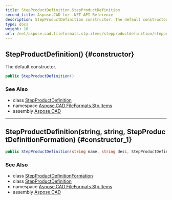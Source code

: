 ```yaml
---
title: StepProductDefinition.StepProductDefinition
second_title: Aspose.CAD for .NET API Reference
description: StepProductDefinition constructor. The default constructor
type: docs
weight: 10
url: /net/aspose.cad.fileformats.stp.items/stepproductdefinition/stepproductdefinition/
---
```

## StepProductDefinition() {#constructor}

The default constructor.

```csharp
public StepProductDefinition()
```

### See Also

* class [StepProductDefinition](../)
* namespace [Aspose.CAD.FileFormats.Stp.Items](../../stepproductdefinition/)
* assembly [Aspose.CAD](../../../)

---

## StepProductDefinition(string, string, StepProductDefinitionFormation) {#constructor_1}

```csharp
public StepProductDefinition(string name, string desc, StepProductDefinitionFormation formation)
```

### See Also

* class [StepProductDefinitionFormation](../../stepproductdefinitionformation/)
* class [StepProductDefinition](../)
* namespace [Aspose.CAD.FileFormats.Stp.Items](../../stepproductdefinition/)
* assembly [Aspose.CAD](../../../)


